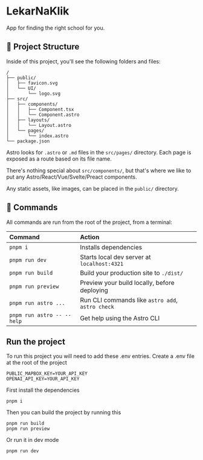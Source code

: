 # LekarNaKlik

App for finding the right school for you.

## 🚀 Project Structure

Inside of this project, you'll see the following folders and files:

```text
/
├── public/
│   ├── favicon.svg
│   └── UI/
│       └── logo.svg
├── src/
│   ├── components/
│   │   ├── Component.tsx
│   │   └── Component.astro
│   ├── layouts/
│   │   └── Layout.astro
│   └── pages/
│       └── index.astro
└── package.json
```

Astro looks for `.astro` or `.md` files in the `src/pages/` directory. Each page is exposed as a route based on its file name.

There's nothing special about `src/components/`, but that's where we like to put any Astro/React/Vue/Svelte/Preact components.

Any static assets, like images, can be placed in the `public/` directory.

## 🧞 Commands

All commands are run from the root of the project, from a terminal:

| Command                    | Action                                           |
| :------------------------- | :----------------------------------------------- |
| `pnpm i`                   | Installs dependencies                            |
| `pnpm run dev`             | Starts local dev server at `localhost:4321`      |
| `pnpm run build`           | Build your production site to `./dist/`          |
| `pnpm run preview`         | Preview your build locally, before deploying     |
| `pnpm run astro ...`       | Run CLI commands like `astro add`, `astro check` |
| `pnpm run astro -- --help` | Get help using the Astro CLI                     |

## Run the project
To run this project you will need to add these .env entries. Create a .env file at the root of the project
```
PUBLIC_MAPBOX_KEY=YOUR_API_KEY
OPENAI_API_KEY=YOUR_API_KEY
```
First install the dependencies
```
pnpm i
```
Then you can build the project by running this
```
pnpm run build
pnpm run preview
```
Or run it in dev mode
```
pnpm run dev
```

